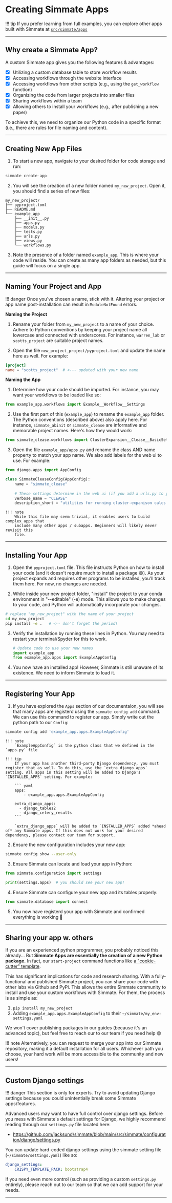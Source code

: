 # Creating Simmate Apps

!!! tip
    If you prefer learning from full examples, you can explore other apps built with Simmate at [`src/simmate/apps`](https://github.com/jacksund/simmate/tree/main/src/simmate/apps)

-------------------------------------------------------------------------------

## Why create a Simmate App?

A custom Simmate app gives you the following features & advantages:

- [x] Utilizing a custom database table to store workflow results
- [x] Accessing workflows through the website interface
- [x] Accessing workflows from other scripts (e.g., using the `get_workflow` function)
- [x] Organizing the code from larger projects into smaller files
- [x] Sharing workflows within a team
- [x] Allowing others to install your workflows (e.g., after publishing a new paper)

To achieve this, we need to organize our Python code in a specific format (i.e., there are rules for file naming and content).

-------------------------------------------------------------------------------

## Creating New App Files

1. To start a new app, navigate to your desired folder for code storage and run:
``` bash
simmate create-app
```

2. You will see the creation of a new folder named `my_new_project`. Open it, you should find a series of new files:
```
my_new_project/
├── pyproject.toml
├── README.md
└── example_app
    ├── __init__.py
    ├── apps.py
    ├── models.py
    ├── tests.py
    ├── urls.py
    ├── views.py
    └── workflows.py
```

3. Note the presence of a folder named `example_app`. This is where your code will reside. You can create as many app folders as needed, but this guide will focus on a single app.

-------------------------------------------------------------------------------

## Naming Your Project and App

!!! danger
    Once you've chosen a name, stick with it. Altering your project or app name post-installation can result in `ModuleNotFound` errors.

**Naming the Project**

1. Rename your folder from `my_new_project` to a name of your choice. Adhere to Python conventions by keeping your project name all lowercase and connected with underscores. For instance, `warren_lab` or `scotts_project` are suitable project names.

2. Open the file `new_project_project/pyproject.toml` and update the name here as well. For example:
``` toml
[project]
name = "scotts_project"  # <--- updated with your new name
```

**Naming the App**

1. Determine how your code should be imported. For instance, you may want your workflows to be loaded like so:
``` python
from example_app.workflows import Example__Workflow__Settings
```

2. Use the first part of this (`example_app`) to rename the `example_app` folder. The Python conventions (described above) also apply here. For instance, `simmate_abinit` or `simmate_clease` are informative and memorable project names. Here's how they would work:
``` python
from simmate_clease.workflows import ClusterExpansion__Clease__BasicSettings
```

3. Open the file `example_app/apps.py` and rename the class AND name property to match your app name. We also add labels for the web ui to use. For example:
``` python
from django.apps import AppConfig

class SimmateCleaseConfig(AppConfig):
    name = "simmate_clease"
    
    # These settings determine in the web ui (if you add a urls.py to your app)
    verbose_name = "CLEASE"  
    description_short = "utilities for running cluster-expanison calcs using CLEASE"
```

    !!! note
        While this file may seem trivial, it enables users to build complex apps that
        include many other apps / subapps. Beginners will likely never revisit this
        file.

-------------------------------------------------------------------------------

## Installing Your App

1. Open the `pyproject.toml` file. This file instructs Python on how to install your code (and it doesn't require much to install a package :smile:). As your project expands and requires other programs to be installed, you'll track them here. For now, no changes are needed.

2. While inside your new project folder, "install" the project to
your conda environment in "--editable" (-e) mode. This allows you to make changes to your code, and Python will automatically incorporate your changes.
``` bash
# replace "my_new_project" with the name of your project
cd my_new_project
pip install -e .   # <-- don't forget the period!
```

3. Verify the installation by running these lines in Python. You may need to restart your terminal/Spyder for this to work.
    ``` python
    # Update code to use your new names
    import example_app
    from example_app.apps import ExampleAppConfig
    ```

4. You now have an installed app! However, Simmate is still unaware
of its existence. We need to inform Simmate to load it.

-------------------------------------------------------------------------------

## Registering Your App

1. If you have explored the `Apps` section of our documentaion, you will see that many apps are registerd using the `simmate config add` command. We can use this command to register our app. Simply write out the python path to our `Config`:
``` bash
simmate config add 'example_app.apps.ExampleAppConfig'
```

    !!! note
        `ExampleAppConfig` is the python class that we defined in the `apps.py` file
    
    !!! tip
        If your app has another third-party Django dependency, you must register that as well. To do this, use the `extra_django_apps` setting. All apps in this setting will be added to Django's `INSTALLED_APPS` setting. For example:
        
        ``` yaml
        apps:
            - example_app.apps.ExampleAppConfig
        
        extra_django_apps:
          - django_tables2
          - django_celery_results
        ```
        
        `extra_django_apps` will be added to `INSTALLED_APPS` added *ahead of* any Simmate apps. If this does not work for your desired dependency, please contact our team for support.

2. Ensure the new configuration includes your new app:
``` bash
simmate config show --user-only
```

3. Ensure Simmate can locate and load your app in Python:
``` python
from simmate.configuration import settings

print(settings.apps)  # you should see your new app!
```

4. Ensure Simmate can configure your new app and its tables properly:
``` python
from simmate.database import connect
```

5. You now have registerd your app with Simmate and confirmed everything is working :rocket:

-------------------------------------------------------------------------------

## Sharing your app w. others

If you are an experienced python programmer, you probably noticed this already... But **Simmate Apps are essentially the creation of a new Python package.** In fact, our `start-project` command functions like [a "cookie-cutter" template](https://cookiecutter.readthedocs.io/en/stable/README.html).

This has significant implications for code and research sharing. With a fully-functional and published Simmate project, you can share your code with other labs via Github and PyPi. This allows the entire Simmate community to install and use your custom workflows with Simmate. For them, the process is as simple as:

1.  `pip install my_new_project`
2.  Adding `example_app.apps.ExampleAppConfig` to their `~/simmate/my_env-settings.yaml`

We won't cover publishing packages in our guides (because it's an advanced topic), but feel free to reach our to our team if you need help :smile:

!!! note
    Alternatively, you can request to merge your app into our Simmate repository, making it a default installation for all users. Whichever path you choose, your hard work will be more accessible to the community and new users!

-------------------------------------------------------------------------------

## Custom Django settings

!!! danger
    This section is only for experts. Try to avoid updating Django settings because you could unintentially break some Simmate apps/features.

Advanced users may want to have full control over django settings. Before you mess with Simmate's default settings for Django, we highly recommend reading through our `settings.py` file located here:

- https://github.com/jacksund/simmate/blob/main/src/simmate/configuration/django/settings.py

You can update hard-coded django settings using the simmate setting file (`~/simmate/settings.yaml`) like so:

``` yaml
django_settings:
    CRISPY_TEMPLATE_PACK: bootstrap4
```

If you need even more control (such as providing a custom `settings.py` entirely), please reach out to our team so that we can add support for your needs.

-------------------------------------------------------------------------------
